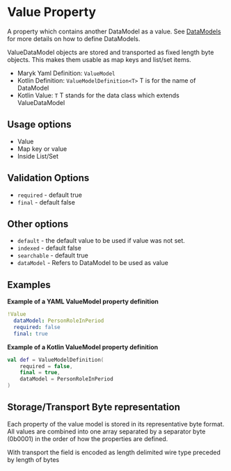 # Value Property
A property which contains another DataModel as a value. See 
[DataModels](../../datamodel.md) for more details on how to define DataModels.

ValueDataModel objects are stored and transported as fixed length byte objects.
This makes them usable as map keys and list/set items.

- Maryk Yaml Definition: `ValueModel`
- Kotlin Definition: `ValueModelDefinition<T>` T is for the name of DataModel
- Kotlin Value: `T` T stands for the data class which extends ValueDataModel 

## Usage options
- Value
- Map key or value
- Inside List/Set

## Validation Options
- `required` - default true
- `final` - default false

## Other options
- `default` - the default value to be used if value was not set.
- `indexed` - default false
- `searchable` - default true
- `dataModel` - Refers to DataModel to be used as value

## Examples

**Example of a YAML ValueModel property definition**
```yaml
!Value
  dataModel: PersonRoleInPeriod
  required: false
  final: true
```

**Example of a Kotlin ValueModel property definition**
```kotlin
val def = ValueModelDefinition(
    required = false,
    final = true,
    dataModel = PersonRoleInPeriod
)
```

## Storage/Transport Byte representation
Each property of the value model is stored in its representative byte format. All 
values are combined into one array separated by a separator byte (0b0001) in the
order of how the properties are defined.

With transport the field is encoded as length delimited wire type preceded by length of bytes
